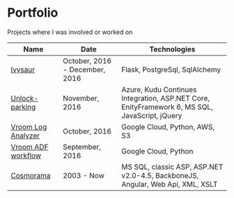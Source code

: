 # Portfolio

Projects where I was involved or worked on

Name | Date | Technologies
------------ | ------------- | ----------------
[Ivysaur](ivysaur/README.md) | October, 2016 - December, 2016 | Flask, PostgreSql, SqlAlchemy
[Unlock-parking](unlock-parking/README.md) | November, 2016 | Azure, Kudu Continues Integration, ASP.NET Core, EnityFramework 6, MS SQL, JavaScript, jQuery
[Vroom Log Analyzer](vroom-log-analyzer/README.md) | October, 2016 | Google Cloud, Python, AWS, S3
[Vroom ADF workflow](vroom-adf-workflow/README.md) | September, 2016 | Google Cloud, Python
[Cosmorama](cosmorama/README.md) | 2003 - Now | MS SQL, classic ASP, ASP.NET v2.0-4.5, BackboneJS, Angular, Web Api, XML, XSLT


